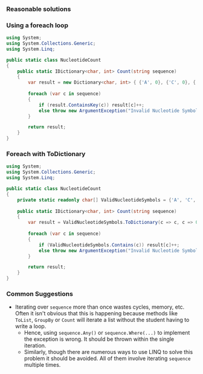 ### Reasonable solutions

### Using a foreach loop

```csharp
using System;
using System.Collections.Generic;
using System.Linq;

public static class NucleotideCount
{
    public static IDictionary<char, int> Count(string sequence)
    {
        var result = new Dictionary<char, int> { {'A', 0}, {'C', 0}, {'G', 0}, {'T', 0} };
        
        foreach (var c in sequence)
        {
            if (result.ContainsKey(c)) result[c]++;
            else throw new ArgumentException("Invalid Nucleotide Symbol");
        }

        return result;
    }
}
```

### Foreach with ToDictionary

```csharp
using System;
using System.Collections.Generic;
using System.Linq;

public static class NucleotideCount
{
    private static readonly char[] ValidNucleotideSymbols = {'A', 'C', 'G', 'T'};
    
    public static IDictionary<char, int> Count(string sequence)
    {
        var result = ValidNucleotideSymbols.ToDictionary(c => c, c => 0);
        
        foreach (var c in sequence)
        {
            if (ValidNucleotideSymbols.Contains(c)) result[c]++;
            else throw new ArgumentException("Invalid Nucleotide Symbol");
        }

        return result;
    }
}
```

### Common Suggestions

 * Iterating over `sequence` more than once wastes cycles, memory, etc. Often it isn't obvious that this is happening because methods like `ToList`, `GroupBy` or `Count` will iterate a list without the student having to write a loop.
   * Hence, using `sequence.Any()` or `sequence.Where(...)` to implement the exception is wrong. It should be thrown within the single iteration.
   * Similarly, though there are numerous ways to use LINQ to solve this problem it should be avoided. All of them involve iterating `sequence` multiple times.